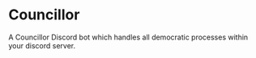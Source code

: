 # Councillor
A Councillor Discord bot which handles all democratic processes within your discord server.

